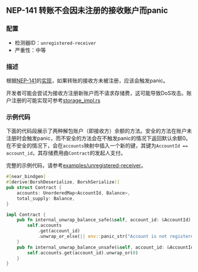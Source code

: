 ## NEP-141 转账不会因未注册的接收账户而panic

### 配置

* 检测器ID：`unregistered-receiver`
* 严重性：中等

### 描述

根据[NEP-141](https://github.com/near/near-sdk-rs/blob/63ba6ecc9439ec1c319c1094d581653698229473/near-contract-standards/src/fungible_token/core_impl.rs#L58)的[实现](https://github.com/near/NEPs/blob/master/neps/nep-0141.md)，如果转账的接收方未被注册，应该会触发panic。

开发者可能会尝试为接收方注册新账户而不请求存储费，这可能导致DoS攻击。账户注册的可能实现可参考[storage_impl.rs](https://github.com/near/near-sdk-rs/blob/1859ce4c201d2a85fbe921fdada1df59b00d2d8c/near-contract-standards/src/fungible_token/storage_impl.rs#L45)

### 示例代码

下面的代码段展示了两种解包账户（即接收方）余额的方法。安全的方法在账户未注册时会触发panic，而不安全的方法会在不触发panic的情况下返回默认余额0。在不安全的情况下，会在`accounts`映射中插入一个新的键，其键为`AccountId == account_id`，其存储费用由`Contract`的发起人支付。

完整的示例代码，请参考[examples/unregistered-receiver](/examples/unregistered-receiver)。

```rust
#[near_bindgen]
#[derive(BorshDeserialize, BorshSerialize)]
pub struct Contract {
    accounts: UnorderedMap<AccountId, Balance>,
    total_supply: Balance,
}

impl Contract {
    pub fn internal_unwrap_balance_safe(&self, account_id: &AccountId) -> Balance {
        self.accounts
            .get(account_id)
            .unwrap_or_else(|| env::panic_str("Account is not registered"))
    }
    pub fn internal_unwrap_balance_unsafe(&self, account_id: &AccountId) -> Balance {
        self.accounts.get(account_id).unwrap_or(0)
    }
}
```

